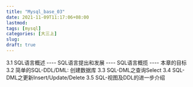 ```yaml
---
title: "Mysql_base_03"
date: 2021-11-09T11:17:06+08:00
lastmod:
tags: [mysql]
categories: [大三上]
slug:
draft: true
---
```

3.1 SQL语言概述
---- SQL语言提出和发展
---- SQL语言概揽
---- 本章的目标
3.2 简单的SQL-DDL/DML: 创建数据库
3.3 SQL-DML之查询Select
3.4 SQL-DML之更新Insert/Update/Delete
3.5 SQL-视图及DDL的进一步介绍

